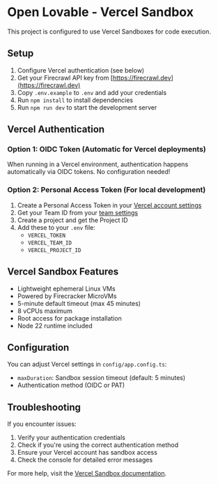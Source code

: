 # Open Lovable - Vercel Sandbox

This project is configured to use Vercel Sandboxes for code execution.

## Setup

1. Configure Vercel authentication (see below)
2. Get your Firecrawl API key from [https://firecrawl.dev](https://firecrawl.dev)
3. Copy `.env.example` to `.env` and add your credentials
4. Run `npm install` to install dependencies
5. Run `npm run dev` to start the development server

## Vercel Authentication

### Option 1: OIDC Token (Automatic for Vercel deployments)
When running in a Vercel environment, authentication happens automatically via OIDC tokens. No configuration needed!

### Option 2: Personal Access Token (For local development)
1. Create a Personal Access Token in your [Vercel account settings](https://vercel.com/account/tokens)
2. Get your Team ID from your [team settings](https://vercel.com/teams)
3. Create a project and get the Project ID
4. Add these to your `.env` file:
   - `VERCEL_TOKEN`
   - `VERCEL_TEAM_ID`
   - `VERCEL_PROJECT_ID`

## Vercel Sandbox Features

- Lightweight ephemeral Linux VMs
- Powered by Firecracker MicroVMs
- 5-minute default timeout (max 45 minutes)
- 8 vCPUs maximum
- Root access for package installation
- Node 22 runtime included

## Configuration

You can adjust Vercel settings in `config/app.config.ts`:

- `maxDuration`: Sandbox session timeout (default: 5 minutes)
- Authentication method (OIDC or PAT)

## Troubleshooting

If you encounter issues:

1. Verify your authentication credentials
2. Check if you're using the correct authentication method
3. Ensure your Vercel account has sandbox access
4. Check the console for detailed error messages

For more help, visit the [Vercel Sandbox documentation](https://vercel.com/docs/vercel-sandbox).